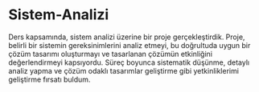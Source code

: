 # Sistem-Analizi

Ders kapsamında, sistem analizi üzerine bir proje gerçekleştirdik.
Proje, belirli bir sistemin gereksinimlerini analiz etmeyi, bu doğrultuda uygun bir çözüm tasarımı oluşturmayı ve tasarlanan çözümün etkinliğini değerlendirmeyi kapsıyordu.
Süreç boyunca sistematik düşünme, detaylı analiz yapma ve çözüm odaklı tasarımlar geliştirme gibi yetkinliklerimi geliştirme fırsatı buldum.


